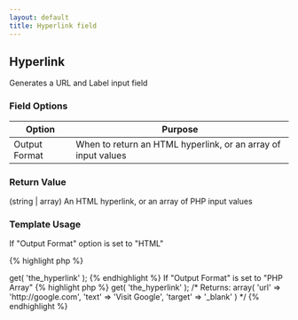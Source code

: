 ```yaml
---
layout: default
title: Hyperlink field
---
```


## Hyperlink

Generates a URL and Label input field

### Field Options

| Option | Purpose |
|--------|---------|
| Output Format | When to return an HTML hyperlink, or an array of input values |

### Return Value

(string | array) An HTML hyperlink, or an array of PHP input values

### Template Usage

If "Output Format" option is set to "HTML"

{% highlight php %}
<?php
echo CFS()->get( 'the_hyperlink' );
{% endhighlight %}

If "Output Format" is set to "PHP Array"

{% highlight php %}
<?php
$link = CFS()->get( 'the_hyperlink' );
/*
    Returns:
    array(
        'url' => 'http://google.com',
        'text' => 'Visit Google',
        'target' => '_blank'
    )
*/
{% endhighlight %}
